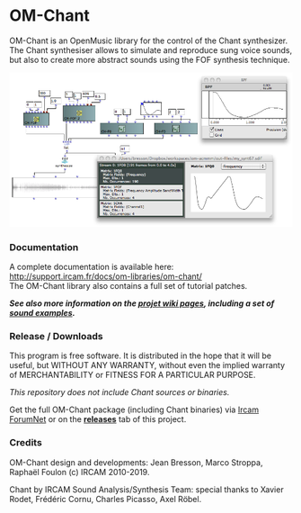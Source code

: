 # OM-Chant

OM-Chant is an OpenMusic library for the control of the Chant synthesizer. The Chant synthesiser allows to simulate and reproduce sung voice sounds, but also to create more abstract sounds using the FOF synthesis technique.

<img src="docs/images/om-chant.png">

### Documentation

A complete documentation is available here: http://support.ircam.fr/docs/om-libraries/om-chant/   
The OM-Chant library also contains a full set of tutorial patches.

***See also more information on the [projet wiki pages](https://github.com/openmusic-project/OM-Chant/wiki/), including a set of [sound examples](https://github.com/openmusic-project/OM-Chant/wiki/Examples).***


### Release / Downloads

This program is free software. It is distributed in the hope that it will be useful, but WITHOUT ANY WARRANTY, without even the implied warranty of MERCHANTABILITY or FITNESS FOR A PARTICULAR PURPOSE. 

_This repository does not include Chant sources or binaries._

Get the full OM-Chant package (including Chant binaries) via [Ircam ForumNet](http://forumnet.ircam.fr/shop/fr/forumnet/57-libraries-openmusic.html) or on the **[releases](https://github.com/openmusic-project/OM-Chant/releases)** tab of this project.

### Credits

OM-Chant design and developments: Jean Bresson, Marco Stroppa, Raphaël Foulon (c) IRCAM 2010-2019.

Chant by IRCAM Sound Analysis/Synthesis Team: special thanks to Xavier Rodet, Frédéric Cornu, Charles Picasso, Axel Röbel. 
